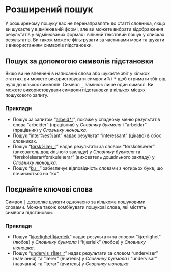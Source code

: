 # Розширений пошук
У розширеному пошуку вас не перенаправлять до статті словника, якщо ви шукаєте у відмінюваній формі, але ви можете вибрати відображення результатів у відмінюваних формах і вільний текстовий пошук у списках результатів. Ви також можете фільтрувати за частинами мови та шукати з використанням символів підстановки.

## Пошук за допомогою символів підстановки
Якщо ви не впевнені в написанні слова або шукаєте збіг у кількох статтях, ви можете використовувати символи <kbd>%</kbd> і <kbd>\*</kbd> щоб отримати збіг від нуля до кількох символів. Символ <kbd>\_</kbd> замінює лише один символ. Ви можете використовувати символи підстановки в кількох місцях пошукового запиту.

### Приклади

*   Пошук за запитом “[arbeid\*r](https://ordbokene.no/ukr/bm,nn/search?q=arbeid%2ar&scope=ei)”, покаже у спадному меню результатів слова “arbeider” (працівник) у _Словнику букмола_ і “arbeidar”  (працівник) у _Словнику нюношка_.
*   Пошук  “[inter%es%ant](https://ordbokene.no/ukr/bm,nn/search?q=inter%25es%25ant&scope=ei)” надає результат “interessant” (цікаво) в обох словниках.
*   Пошук “[førsk%lær\_r](https://ordbokene.no/ukr/bm,nn/search?q=f%C3%B8rsk%25l%C3%A6r_r&scope=ei)” надає результати за словом “førskolelærer” (вихователь дошкільного закладу) у _Словнику букмола_ та “førskolelærar/førskulelærar” (вихователь дошкільного закладу) у _Словнику нюношка_.
*   Пошук  “[ku\_\_](https://ordbokene.no/ukr/bm,nn/search?q=ku__&scope=e)” забезпечує відповідність словами з чотирьох букв, що починаються на “ku”.

## Поєднайте ключові слова

Символ <kbd>|</kbd> дозволяє шукати одночасно за кількома пошуковими словами. Можна також комбінувати пошукові слова, які містять символи підстановки.

### Приклади

*   Пошук “[kjærlighet|kjærleik](https://ordbokene.no/ukr/bm,nn/search?q=kj%C3%A6rlighet%7Ckj%C3%A6rleik&scope=ei)” надає результати за словом “kjærlighet” (любов) у _Словнику букмола_ і “kjærleik” (любов) у _Словнику нюношка_.
*   Пошук “[undervis\_r|lær\_r](https://ordbokene.no/ukr/bm,nn/search?q=undervis_r%7Cl%C3%A6r_r&scope=ei)” надає результати за словом “underviser” (навчання) та “lærer” (вчитель) у _Словнику букмола_ і “undervisar” (навчання) та “lærar” (вчитель) у _Словнику нюношка_.